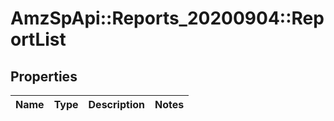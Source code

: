 # AmzSpApi::Reports_20200904::ReportList

## Properties
Name | Type | Description | Notes
------------ | ------------- | ------------- | -------------


